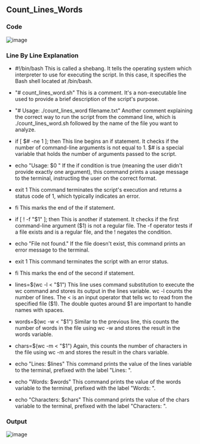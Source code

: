 ## Count_Lines_Words

### Code
![image](<Screenshot from 2025-09-24 09-24-33.png>)

### Line By Line Explanation

- #!/bin/bash
This is called a shebang. It tells the operating system which interpreter to use for executing the script. In this case, it specifies the Bash shell located at /bin/bash.

- "# count_lines_word.sh"
This is a comment. It's a non-executable line used to provide a brief description of the script's purpose.

- "# Usage: ./count_lines_word filename.txt"
Another comment explaining the correct way to run the script from the command line, which is ./count_lines_word.sh followed by the name of the file you want to analyze.

- if [ $# -ne 1 ]; then
This line begins an if statement. It checks if the number of command-line arguments is not equal to 1. $# is a special variable that holds the number of arguments passed to the script.

- echo "Usage: $0 <filename>"
If the if condition is true (meaning the user didn't provide exactly one argument), this command prints a usage message to the terminal, instructing the user on the correct format.

- exit 1
This command terminates the script's execution and returns a status code of 1, which typically indicates an error.

- fi
This marks the end of the if statement.

- if [ ! -f "$1" ]; then
This is another if statement. It checks if the first command-line argument ($1) is not a regular file. The -f operator tests if a file exists and is a regular file, and the ! negates the condition.

- echo "File not found."
If the file doesn't exist, this command prints an error message to the terminal.

- exit 1
This command terminates the script with an error status.

- fi
This marks the end of the second if statement.

- lines=$(wc -l < "$1")
This line uses command substitution to execute the wc command and stores its output in the lines variable. wc -l counts the number of lines. The < is an input operator that tells wc to read from the specified file ($1). The double quotes around $1 are important to handle names with spaces.

- words=$(wc -w < "$1")
Similar to the previous line, this counts the number of words in the file using wc -w and stores the result in the words variable.

- chars=$(wc -m < "$1")
Again, this counts the number of characters in the file using wc -m and stores the result in the chars variable.

- echo "Lines: $lines"
This command prints the value of the lines variable to the terminal, prefixed with the label "Lines: ".

- echo "Words: $words"
This command prints the value of the words variable to the terminal, prefixed with the label "Words: ".

- echo "Characters: $chars"
This command prints the value of the chars variable to the terminal, prefixed with the label "Characters: ".

### Output 
![image](<Screenshot from 2025-09-24 09-24-14.png>)






